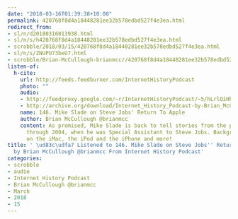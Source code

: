 ```yaml
---
date: "2018-03-16T01:39:38+10:00"
permalink: 420768f8d4a18448281ee32b578edbd527f4e3ea.html
redirect_from:
- sl/n/d20180316013938.html
- sl/n/s/h420768f8d4a18448281ee32b578edbd527f4e3ea.html
- scrobble/2018/03/15/420768f8d4a18448281ee32b578edbd527f4e3ea.html
- sl/n/s/ZNUPU73beU7.html
- scrobble/Brian-McCullough-brianmcc//420768f8d4a18448281ee32b578edbd527f4e3ea.html
listen-of:
  h-cite:
    url: http://feeds.feedburner.com/InternetHistoryPodcast
    photo: ""
    audio:
    - http://feedproxy.google.com/~r/InternetHistoryPodcast/~5/hLrlQiHhL54/146._Mike_Slade_on_Steve_Jobs_Return_To_Apple.mp3
    - http://archive.org/download/Internet_History_Podcast-by-Brian_McCullough/146_Mike_Slade_on_Steve_Jobs_Return_To_Apple.mp3
    name: 146. Mike Slade on Steve Jobs' Return To Apple
    author: Brian McCullough @brianmcc
    content: As promised, Mike Slade is back to tell stories from the period 1998
      through 2004, when he was Special Assistant to Steve Jobs. Background details
      on the iMac, the iPod and the iPhone and more!
title: ' \ud83c\udfa7 Listened to 146. Mike Slade on Steve Jobs'' Return To Apple
  by Brian McCullough @brianmcc From Internet History Podcast'
categories:
- scrobble
- audio
- Internet History Podcast
- Brian McCullough @brianmcc
- March
- 2018
- 15
---
```

